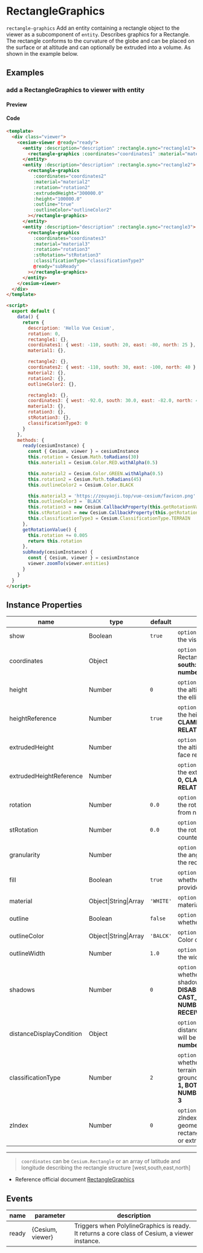 # RectangleGraphics

`rectangle-graphics` Add an entity containing a rectangle object to the viewer as a subcomponent of `entity`. Describes graphics for a Rectangle. The rectangle conforms to the curvature of the globe and can be placed on the surface or at altitude and can optionally be extruded into a volume. As shown in the example below.

## Examples

### add a RectangleGraphics to viewer with entity

#### Preview

<doc-preview>
  <template>
    <div class="viewer">
      <cesium-viewer @ready="ready">
        <entity :description="description" :rectangle.sync="rectangle1">
          <rectangle-graphics :coordinates="coordinates1" :material="material1"></rectangle-graphics>
        </entity>
        <entity :description="description" :rectangle.sync="rectangle2">
          <rectangle-graphics
            :coordinates="coordinates2"
            :material="material2"
            :rotation="rotation2"
            :extrudedHeight="300000.0"
            :height="100000.0"
            :outline="true"
            :outlineColor="outlineColor2"
          ></rectangle-graphics>
        </entity>
        <entity :description="description" :rectangle.sync="rectangle3">
          <rectangle-graphics
            :coordinates="coordinates3"
            :material="material3"
            :rotation="rotation3"
            :stRotation="stRotation3"
            :classificationType="classificationType3"
            @ready="subReady"
          ></rectangle-graphics>
        </entity>
      </cesium-viewer>
    </div>
  </template>

  <script>
    export default {
      data() {
        return {
          description: 'Hello Vue Cesium',
          rotation: 0,
          rectangle1: {},
          coordinates1: { west: -110, south: 20, east: -80, north: 25 },
          material1: {},

          rectangle2: {},
          coordinates2: { west: -110, south: 30, east: -100, north: 40 },
          material2: {},
          rotation2: {},
          outlineColor2: {},

          rectangle3: {},
          coordinates3: { west: -92.0, south: 30.0, east: -82.0, north: 40.0 },
          material3: {},
          rotation3: {},
          stRotation3: {},
          classificationType3: 0
        }
      },
      methods: {
        ready(cesiumInstance) {
          const { Cesium, viewer } = cesiumInstance
          this.rotation = Cesium.Math.toRadians(30)
          this.material1 = Cesium.Color.RED.withAlpha(0.5)

          this.material2 = Cesium.Color.GREEN.withAlpha(0.5)
          this.rotation2 = Cesium.Math.toRadians(45)
          this.outlineColor2 = Cesium.Color.BLACK

          this.material3 = 'https://zouyaoji.top/vue-cesium/favicon.png'
          this.outlineColor3 = `BLACK`
          this.rotation3 = new Cesium.CallbackProperty(this.getRotationValue, false)
          this.stRotation3 = new Cesium.CallbackProperty(this.getRotationValue, false)
          this.classificationType3 = Cesium.ClassificationType.TERRAIN
        },
        getRotationValue() {
          this.rotation += 0.005
          return this.rotation
        },
        subReady(cesiumInstance) {
          const { Cesium, viewer } = cesiumInstance
          viewer.zoomTo(viewer.entities)
        }
      }
    }
  </script>
</doc-preview>

#### Code

```html
<template>
  <div class="viewer">
    <cesium-viewer @ready="ready">
      <entity :description="description" :rectangle.sync="rectangle1">
        <rectangle-graphics :coordinates="coordinates1" :material="material1"></rectangle-graphics>
      </entity>
      <entity :description="description" :rectangle.sync="rectangle2">
        <rectangle-graphics
          :coordinates="coordinates2"
          :material="material2"
          :rotation="rotation2"
          :extrudedHeight="300000.0"
          :height="100000.0"
          :outline="true"
          :outlineColor="outlineColor2"
        ></rectangle-graphics>
      </entity>
      <entity :description="description" :rectangle.sync="rectangle3">
        <rectangle-graphics
          :coordinates="coordinates3"
          :material="material3"
          :rotation="rotation3"
          :stRotation="stRotation3"
          :classificationType="classificationType3"
          @ready="subReady"
        ></rectangle-graphics>
      </entity>
    </cesium-viewer>
  </div>
</template>

<script>
  export default {
    data() {
      return {
        description: 'Hello Vue Cesium',
        rotation: 0,
        rectangle1: {},
        coordinates1: { west: -110, south: 20, east: -80, north: 25 },
        material1: {},

        rectangle2: {},
        coordinates2: { west: -110, south: 30, east: -100, north: 40 },
        material2: {},
        rotation2: {},
        outlineColor2: {},

        rectangle3: {},
        coordinates3: { west: -92.0, south: 30.0, east: -82.0, north: 40.0 },
        material3: {},
        rotation3: {},
        stRotation3: {},
        classificationType3: 0
      }
    },
    methods: {
      ready(cesiumInstance) {
        const { Cesium, viewer } = cesiumInstance
        this.rotation = Cesium.Math.toRadians(30)
        this.material1 = Cesium.Color.RED.withAlpha(0.5)

        this.material2 = Cesium.Color.GREEN.withAlpha(0.5)
        this.rotation2 = Cesium.Math.toRadians(45)
        this.outlineColor2 = Cesium.Color.BLACK

        this.material3 = 'https://zouyaoji.top/vue-cesium/favicon.png'
        this.outlineColor3 = `BLACK`
        this.rotation3 = new Cesium.CallbackProperty(this.getRotationValue, false)
        this.stRotation3 = new Cesium.CallbackProperty(this.getRotationValue, false)
        this.classificationType3 = Cesium.ClassificationType.TERRAIN
      },
      getRotationValue() {
        this.rotation += 0.005
        return this.rotation
      },
      subReady(cesiumInstance) {
        const { Cesium, viewer } = cesiumInstance
        viewer.zoomTo(viewer.entities)
      }
    }
  }
</script>
```

## Instance Properties

<!-- prettier-ignore -->
| name | type | default | description |
| ------------------------ | ------------- | ----------- | ---------------------------------------------------------------------------------------------------------------------------------------------------------------------------------- |
| show | Boolean | `true` | `optional` A boolean Property specifying the visibility of the rectangle. |
| coordinates | Object | | `optional` The Property specifying the Rectangle. **structure: { west: number, south: number, east: number, north: number } in degrees** |
| height | Number | `0` | `optional` A numeric Property specifying the altitude of the rectangle relative to the ellipsoid surface. |
| heightReference | Number | `true` | `optional` A Property specifying what the height is relative to. **NONE: 0, CLAMP_TO_GROUND: 1, RELATIVE_TO_GROUND: 2** |
| extrudedHeight | Number | | `optional` A numeric Property specifying the altitude of the rectangle's extruded face relative to the ellipsoid surface. |
| extrudedHeightReference | Number | | `optional` A Property specifying what the extrudedHeight is relative to. **NONE: 0, CLAMP_TO_GROUND: 1, RELATIVE_TO_GROUND: 2** |
| rotation | Number | `0.0` | `optional` A numeric property specifying the rotation of the rectangle clockwise from north. |
| stRotation | Number | `0.0` | `optional` A numeric property specifying the rotation of the rectangle texture counter-clockwise from north. |
| granularity | Number | | `optional` A numeric Property specifying the angular distance between points on the rectangle. |
| fill | Boolean | `true` | `optional` A boolean Property specifying whether the rectangle is filled with the provided material. |
| material | Object\|String\|Array | `'WHITE'` | `optional` A Property specifying the material used to fill the rectangle. |
| outline | Boolean | `false` | `optional` A boolean Property specifying whether the rectangle is outlined. |
| outlineColor | Object\|String\|Array | `'BALCK'` | `optional` A Property specifying the Color of the outline. |
| outlineWidth | Number | `1.0` | `optional` A numeric Property specifying the width of the outline. |
| shadows | Number | `0` | `optional` An enum Property specifying whether the rectangle casts or receives shadows from each light source. **DISABLED: 0, ENABLED: 1, CAST_ONLY: 2, RECEIVE_ONLY: 3, NUMBER_OF_SHADOW_MODES: 4, RECEIVE_ONLY: 3** |
| distanceDisplayCondition | Object | | `optional` A Property specifying at what distance from the camera that this box will be displayed. **structure: { near: number, far: number }** |
| classificationType | Number | `2` | `optional` An enum Property specifying whether this rectangle will classify terrain, 3D Tiles, or both when on the ground. **TERRAIN: 0, CESIUM_3D_TILE: 1, BOTH: 2, NUMBER_OF_CLASSIFICATION_TYPES: 3** |
| zIndex | Number | `0` | `optional` A Property specifying the zIndex used for ordering ground geometry. Only has an effect if the rectangle is constant and neither height or extrudedHeight are specified. |

---

> `coordinates` can be `Cesium.Rectangle` or an array of latitude and longitude describing the rectangle structure [west,south,east,north]

- Reference official document [RectangleGraphics](https://cesium.com/docs/cesiumjs-ref-doc/RectangleGraphics.html)

## Events

| name  | parameter        | description                                                                                    |
| ----- | ---------------- | ---------------------------------------------------------------------------------------------- |
| ready | {Cesium, viewer} | Triggers when PolylineGraphics is ready. It returns a core class of Cesium, a viewer instance. |
